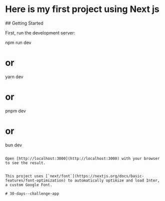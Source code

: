 <h1>Here is my first project using Next js</h1>
## Getting Started

First, run the development server:

npm run dev
# or
yarn dev
# or
pnpm dev
# or
bun dev
```

Open [http://localhost:3000](http://localhost:3000) with your browser to see the result.


This project uses [`next/font`](https://nextjs.org/docs/basic-features/font-optimization) to automatically optimize and load Inter, a custom Google Font.

#   3 0 - d a y s - - c h a l l e n g e - a p p 
 
 

